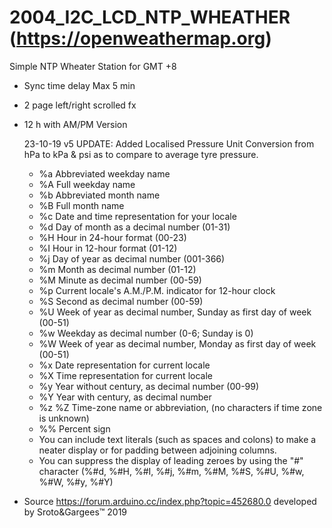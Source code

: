 # 2004_I2C_LCD_NTP_WHEATHER (https://openweathermap.org)
Simple NTP Wheater Station for GMT +8 

- Sync time delay Max 5 min
- 2 page left/right scrolled fx
- 12 h with AM/PM Version
     
     23-10-19 v5 UPDATE:
     Added Localised Pressure Unit Conversion from hPa to kPa & psi as to compare to average tyre pressure.


  - %a Abbreviated weekday name
  - %A Full weekday name
  - %b Abbreviated month name
  - %B Full month name
  - %c Date and time representation for your locale
  - %d Day of month as a decimal number (01-31)
  - %H Hour in 24-hour format (00-23)
  - %I Hour in 12-hour format (01-12)
  - %j Day of year as decimal number (001-366)
  - %m Month as decimal number (01-12)
  - %M Minute as decimal number (00-59)
  - %p Current locale's A.M./P.M. indicator for 12-hour clock
  - %S Second as decimal number (00-59)
  - %U Week of year as decimal number,  Sunday as first day of week (00-51)
  - %w Weekday as decimal number (0-6; Sunday is 0)
  - %W Week of year as decimal number, Monday as first day of week (00-51)
  - %x Date representation for current locale
  - %X Time representation for current locale
  - %y Year without century, as decimal number (00-99)
  - %Y Year with century, as decimal number
  - %z %Z Time-zone name or abbreviation, (no characters if time zone is unknown)
  - %% Percent sign
  - You can include text literals (such as spaces and colons) to make a neater display or for padding between adjoining columns.
  - You can suppress the display of leading zeroes  by using the "#" character  (%#d, %#H, %#I, %#j, %#m, %#M, %#S, %#U, %#w, %#W, %#y, %#Y)


- Source https://forum.arduino.cc/index.php?topic=452680.0 developed by Sroto&Gargees™ 2019 
